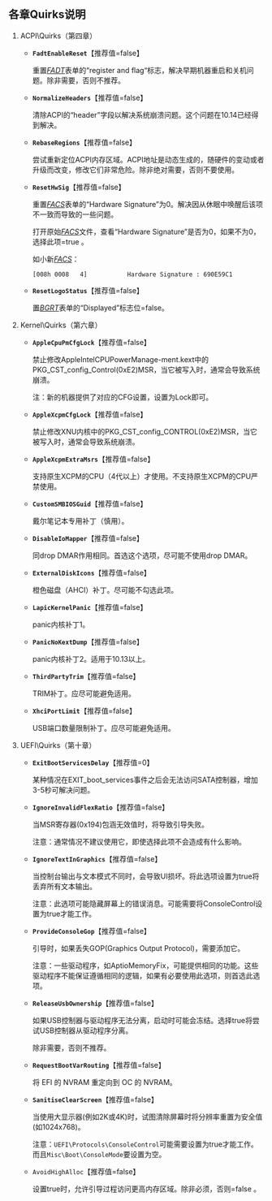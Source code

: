 ## 各章Quirks说明

1. ACPI\Quirks（第四章）

   - **`FadtEnableReset`**【推荐值=false】

     重置<u>*FADT*</u>表单的“register and flag“标志，解决早期机器重启和关机问题。除非需要，否则不推荐。

   - **`NormalizeHeaders`**【推荐值=false】

     清除ACPI的“header”字段以解决系统崩溃问题。这个问题在10.14已经得到解决。

   - **`RebaseRegions`**【推荐值=false】

     尝试重新定位ACPI内存区域。ACPI地址是动态生成的，随硬件的变动或者升级而改变，修改它们非常危险。除非绝对需要，否则不要使用。

   - **`ResetHwSig`**【推荐值=false】

     重置<u>*FACS*</u>表单的“Hardware Signature”为0。解决因从休眠中唤醒后该项不一致而导致的一些问题。

     打开原始<u>*FACS*</u>文件，查看“Hardware Signature”是否为0，如果不为0，选择此项=true 。

     如小新<u>*FACS*</u>：

     `[008h 0008   4]           Hardware Signature : 690E59C1`

   - **`ResetLogoStatus`**【推荐值=false】

     置<u>*BGRT*</u>表单的“Displayed”标志位=false。
     
     

2. Kernel\Quirks（第六章）

   - **`AppleCpuPmCfgLock`**【推荐值=false】

     禁止修改AppleIntelCPUPowerManage-ment.kext中的PKG_CST_config_Control(0xE2)MSR，当它被写入时，通常会导致系统崩溃。

     注：新的机器提供了对应的CFG设置，设置为Lock即可。

   - **`AppleXcpmCfgLock`**【推荐值=false】

     禁止修改XNU内核中的PKG_CST_config_CONTROL(0xE2)MSR，当它被写入时，通常会导致系统崩溃。

   - **`AppleXcpmExtraMsrs`**【推荐值=false】

     支持原生XCPM的CPU（4代以上）才使用。不支持原生XCPM的CPU严禁使用。

   - **`CustomSMBIOSGuid`**【推荐值=false】

     戴尔笔记本专用补丁（慎用）。

   - **`DisableIoMapper`**【推荐值=false】

     同drop DMAR作用相同。首选这个选项，尽可能不使用drop DMAR。

   - **`ExternalDiskIcons`**【推荐值=false】

     橙色磁盘（AHCI）补丁。尽可能不勾选此项。

   - **`LapicKernelPanic`**【推荐值=false】

     panic内核补丁1。

   - **`PanicNoKextDump`**【推荐值=false】

     panic内核补丁2。适用于10.13以上。

   - **`ThirdPartyTrim`**【推荐值=false】

     TRIM补丁。应尽可能避免适用。

   - **`XhciPortLimit`**【推荐值=false】

     USB端口数量限制补丁。应尽可能避免适用。

     

3. UEFI\Quirks（第十章）
   - **`ExitBootServicesDelay`**【推荐值=0】
   
     某种情况在EXIT_boot_services事件之后会无法访问SATA控制器，增加3-5秒可解决问题。
   
   - **`IgnoreInvalidFlexRatio`**【推荐值=false】
   
     当MSR寄存器(0x194)包涵无效值时，将导致引导失败。
   
     注意：通常情况不建议使用它，即使选择此项不会造成有什么影响。
   
   - **`IgnoreTextInGraphics`**【推荐值=false】
   
     当控制台输出与文本模式不同时，会导致UI损坏。将此选项设置为true将丢弃所有文本输出。
   
     注意：此选项可能隐藏屏幕上的错误消息。可能需要将ConsoleControl设置为true才能工作。
   
   - **`ProvideConsoleGop`**【推荐值=false】
   
     引导时，如果丢失GOP(Graphics Output Protocol)，需要添加它。
   
     注意：一些驱动程序，如AptioMemoryFix，可能提供相同的功能。这些驱动程序不能保证遵循相同的逻辑，如果有必要使用此选项，则首选此选项。
   
   - **`ReleaseUsbOwnership`**【推荐值=false】
   
     如果USB控制器与驱动程序无法分离，启动时可能会冻结。选择true将尝试USB控制器从驱动程序分离。
   
     除非需要，否则不推荐。
   
   - **`RequestBootVarRouting`**【推荐值=false】
   
     将 EFI 的 NVRAM 重定向到 OC 的 NVRAM。
   
   - **`SanitiseClearScreen`**【推荐值=false】
   
     当使用大显示器(例如2K或4K)时，试图清除屏幕时将分辨率重置为安全值(如1024x768)。
   
     注意：`UEFI\Protocols\ConsoleControl`可能需要设置为true才能工作。而且`Misc\Boot\ConsoleMode`要设置为空。
   
   - `AvoidHighAlloc`【推荐值=false】
   
     设置true时，允许引导过程访问更高内存区域。除非必须，否则=false 。
